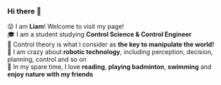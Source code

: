 ### Hi there 👋

😜 I am __Liam__! Welcome to visit my page!     
🎓 I am a student studying __Control Science & Control Engineer__        
🚀 Control theory is what I consider as __the key to manipulate the world!__     
🤖 I am crazy about __robotic technology__, including perception, decision, planning, control and so on    
🥳 In my spare time, I love __reading__, __playing badminton__, __swimming__ and __enjoy nature with my friends__      


<!--
**Soil-L/Soil-L** is a ✨ _special_ ✨ repository because its `README.md` (this file) appears on your GitHub profile.

Here are some ideas to get you started:

- 🔭 I’m currently working on ...
- 🌱 I’m currently learning ...
- 👯 I’m looking to collaborate on ...
- 🤔 I’m looking for help with ...
- 💬 Ask me about ...
- 📫 How to reach me: ...
- 😄 Pronouns: ...
- ⚡ Fun fact: ...
-->
